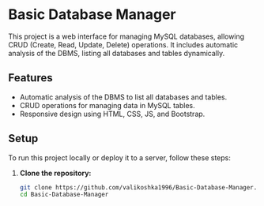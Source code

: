 # Basic Database Manager

This project is a web interface for managing MySQL databases, allowing CRUD (Create, Read, Update, Delete) operations. It includes automatic analysis of the DBMS, listing all databases and tables dynamically.

## Features

- Automatic analysis of the DBMS to list all databases and tables.
- CRUD operations for managing data in MySQL tables.
- Responsive design using HTML, CSS, JS, and Bootstrap.

## Setup

To run this project locally or deploy it to a server, follow these steps:

1. **Clone the repository:**

   ```bash
   git clone https://github.com/valikoshka1996/Basic-Database-Manager.git
   cd Basic-Database-Manager
